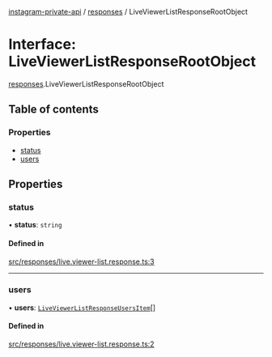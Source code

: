 [instagram-private-api](../../README.md) / [responses](../../modules/responses.md) / LiveViewerListResponseRootObject

# Interface: LiveViewerListResponseRootObject

[responses](../../modules/responses.md).LiveViewerListResponseRootObject

## Table of contents

### Properties

- [status](LiveViewerListResponseRootObject.md#status)
- [users](LiveViewerListResponseRootObject.md#users)

## Properties

### status

• **status**: `string`

#### Defined in

[src/responses/live.viewer-list.response.ts:3](https://github.com/Nerixyz/instagram-private-api/blob/b3351b9/src/responses/live.viewer-list.response.ts#L3)

___

### users

• **users**: [`LiveViewerListResponseUsersItem`](LiveViewerListResponseUsersItem.md)[]

#### Defined in

[src/responses/live.viewer-list.response.ts:2](https://github.com/Nerixyz/instagram-private-api/blob/b3351b9/src/responses/live.viewer-list.response.ts#L2)
